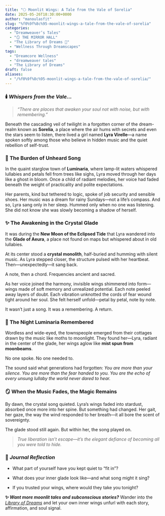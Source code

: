 ```yaml
---
title: "🌕 Moonlit Wings: A Tale from the Vale of Sorelia"
date: 2025-05-26T18:30:00+0000
author: "manoulasfit"
slug: "%f0%9f%8c%95-moonlit-wings-a-tale-from-the-vale-of-sorelia"
categories:
  - "Dreamweaver’s Tales"
  - "🪞 THE MIRROR HALL"
  - "The Library of Dreams 📜"
  - "Wellness Through Dreamscapes"
tags:
  - "Dreamcore Wellness"
  - "dreamweaver tales"
  - "The Library of Dreams"
draft: false
aliases:
  - "/%f0%9f%8c%95-moonlit-wings-a-tale-from-the-vale-of-sorelia/"
---
```

### 🕯️ *Whispers from the Vale...*

> *“There are places that awaken your soul not with noise, but with remembering.”*

Beneath the cascading veil of twilight in a forgotten corner of the dream-realm known as **Sorelia**, a place where the air hums with secrets and even the stars seem to listen, there lived a girl named **Lyra Virelle**—a name spoken softly among those who believe in hidden music and the quiet rebellion of self-trust.

### 🌙 **The Burden of Unheard Song**

In the quaint starglow town of **Luminaria**, where lamp-lit waters whispered lullabies and petals fell from trees like sighs, Lyra moved through her days like a ghost in bloom. Once a child of radiant melodies, her voice had faded beneath the weight of practicality and polite expectations.

Her parents, kind but tethered to logic, spoke of job security and sensible shoes. Her music was a dream for rainy Sundays—not a life’s compass. And so, Lyra sang only in her sleep. Hummed only when no one was listening. She did not know she was slowly becoming a shadow of herself.

### ✨ **The Awakening in the Crystal Glade**

It was during the **New Moon of the Eclipsed Tide** that Lyra wandered into the **Glade of Aeura**, a place not found on maps but whispered about in old lullabies.

At its center stood a **crystal monolith**, half-buried and humming with silent music. As Lyra stepped closer, the structure pulsed with her heartbeat. Then—unexpectedly—it sang back.

A note, then a chord. Frequencies ancient and sacred.

As her voice joined the harmony, invisible wings shimmered into form—wings made of soft memory and unrealized potential. Each note peeled away layers of doubt. Each vibration unknotted the cords of fear wound tight around her soul. She felt herself unfold—petal by petal, note by note.

It wasn’t just a song.
It was a remembering.
A return.

### 🌌 **The Night Luminaria Remembered**

Wordless and wide-eyed, the townspeople emerged from their cottages drawn by the music like moths to moonlight. They found her—Lyra, radiant in the center of the glade, her wings aglow like **mist spun from moonbeams**.

No one spoke.
No one needed to.

The sound said what generations had forgotten:
*You are more than your silence.
You are more than the fear handed to you.
You are the echo of every unsung lullaby the world never dared to hear.*

### 🪞 **When the Music Fades, the Magic Remains**

By dawn, the crystal song quieted. Lyra’s wings faded into stardust, absorbed once more into her spine. But something had changed. Her gait, her gaze, the way the wind responded to her breath—it all bore the scent of sovereignty.

The glade stood still again. But within her, the song played on.

> *True liberation isn’t escape—it’s the elegant defiance of becoming all you were told to hide.*

### 🔮 *Journal Reflection*

- What part of yourself have you kept quiet to “fit in”?

- What does your inner glade look like—and what song might it sing?

- If you trusted your wings, where would they take you tonight?

**✨ *Want more moonlit tales and subconscious stories?*** Wander into the[ *Library of Dreams*](https://sparklebox.blog/tag/the-library-of-dreams/) and let your own inner wings unfurl with each story, affirmation, and soul signal.